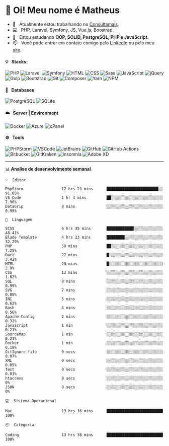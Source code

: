 # 👋 Oi! Meu nome é Matheus

- 🔭 &nbsp; Atualmente estou trabalhando no [Consultamais](https://consultamais.com.br/).
- 💻 &nbsp; PHP, Laravel, Symfony, JS, Vue.js, Boostrap.
- 🌱 &nbsp; Estou estudando **OOP, SOLID, PostgreSQL, PHP e JavaScript**.
- 📫 &nbsp; Você pode entrar em contato comigo pelo [LinkedIn](https://www.linkedin.com/in/matheuscamargoxavier/) ou pelo meu [site](https://matheuscamargo.co).

#### 💡 &nbsp; Stacks:
![PHP](https://img.shields.io/badge/-PHP-777BB4?&logo=php&logoColor=FFFFFF)
![Laravel](https://img.shields.io/badge/-Laravel-FF2D20?&logo=laravel&logoColor=FFFFFF)
![Symfony](https://img.shields.io/badge/-Symfony-000000?&logo=symfony&logoColor=FFFFFF)
![HTML](https://img.shields.io/badge/-HTML-E34F26?&logo=html5&logoColor=FFFFFF)
![CSS](https://img.shields.io/badge/-CSS-1572B6?&logo=css3&logoColor=FFFFFF)
![Sass](https://img.shields.io/badge/-Sass-CC6699?&logo=sass&logoColor=FFFFFF)
![JavaScript](https://img.shields.io/badge/-JavaScript-F7DF1E?&logo=javascript&logoColor=FFFFFF)
![jQuery](https://img.shields.io/badge/-jQuery-0769AD?&logo=jquery&logoColor=FFFFFF)
![Gulp](https://img.shields.io/badge/-Gulp-CF4647?&logo=gulp&logoColor=FFFFFF)
![Bootstrap](https://img.shields.io/badge/-Bootstrap-7952B3?&logo=bootstrap&logoColor=FFFFFF)
![Git](https://img.shields.io/badge/-Git-F05032?&logo=git&logoColor=FFFFFF)
![Composer](https://img.shields.io/badge/-Composer-885630?&logo=composer&logoColor=FFFFFF)
![Yarn](https://img.shields.io/badge/-Yarn-2C8EBB?&logo=yarn&logoColor=FFFFFF)
![NPM](https://img.shields.io/badge/-npm-CB3837?&logo=npm&logoColor=FFFFFF)

#### 💾 &nbsp; Databases
![PostgreSQL](https://img.shields.io/badge/-PostgreSQL-336791?&logo=PostgreSQL&logoColor=FFFFFF)
![SQLite](https://img.shields.io/badge/-SQLite-003B57?&logo=SQLite&logoColor=FFFFFF)

#### ☁️ &nbsp; Server | Environment
![Docker](https://img.shields.io/badge/-Docker-2496ED?&logo=docker&logoColor=FFFFFF)
![Azure](https://img.shields.io/badge/-Azure-0089D6?&logo=microsoft%20azure&logoColor=FFFFFF)
![cPanel](https://img.shields.io/badge/-cPanel-FF6C2C?&logo=cpanel&logoColor=FFFFFF)

#### ⚙️ &nbsp; Tools
![PHPStorm](https://img.shields.io/badge/-PHPStorm-000000?&logo=PHPStorm&logoColor=FFFFFF)
![VSCode](https://img.shields.io/badge/-VSCode-007ACC?&logo=Visual%20Studio%20Code&logoColor=FFFFFF) 
![JetBrains](https://img.shields.io/badge/-JetBrains-000000?&logo=jetbrains&logoColor=FFFFFF) 
![GitHub](https://img.shields.io/badge/-GitHub-181717?&logo=github&logoColor=FFFFFF) 
![GitHub Actions](https://img.shields.io/badge/-GitHub%20Actions-181717?&logo=GitHub%20Actions&logoColor=FFFFFF) 
![Bitbucket](https://img.shields.io/badge/-Bitbucket-0052CC?&logo=bitbucket&logoColor=FFFFFF)
![GitKraken](https://img.shields.io/badge/-GitKraken-179287?&logo=GitKraken&logoColor=FFFFFF)
![Insomnia](https://img.shields.io/badge/-Insomnia-5849BE?&logo=Insomnia&logoColor=FFFFFF)
![Adobe XD](https://img.shields.io/badge/-Adobe%20XD-FF61F6?&logo=adobe%20xd&logoColor=FFFFFF) 
_______

📊  **Analise de desenvolvimento semanal**
```text
💡  Editor

PhpStorm                 12 hrs 23 mins      ███████████████████████░░     91.05%
VS Code                  1 hr 4 mins         ██░░░░░░░░░░░░░░░░░░░░░░░      7.96%
DataGrip                 8 mins              ░░░░░░░░░░░░░░░░░░░░░░░░░      0.99%
```
```text
💬  Linguagem

SCSS                     6 hrs 35 mins       ████████████░░░░░░░░░░░░░     48.41%
Blade Template           4 hrs 23 mins       ████████░░░░░░░░░░░░░░░░░     32.29%
PHP                      59 mins             ██░░░░░░░░░░░░░░░░░░░░░░░      7.25%
Dart                     27 mins             █░░░░░░░░░░░░░░░░░░░░░░░░      3.42%
HTML                     23 mins             █░░░░░░░░░░░░░░░░░░░░░░░░       2.9%
CSS                      13 mins             ░░░░░░░░░░░░░░░░░░░░░░░░░      1.62%
SQL                      8 mins              ░░░░░░░░░░░░░░░░░░░░░░░░░      0.99%
SVG                      7 mins              ░░░░░░░░░░░░░░░░░░░░░░░░░      0.88%
INI                      5 mins              ░░░░░░░░░░░░░░░░░░░░░░░░░      0.62%
Bash                     4 mins              ░░░░░░░░░░░░░░░░░░░░░░░░░      0.56%
Apache Config            2 mins              ░░░░░░░░░░░░░░░░░░░░░░░░░      0.32%
JavaScript               1 min               ░░░░░░░░░░░░░░░░░░░░░░░░░      0.21%
SourceMap                1 min               ░░░░░░░░░░░░░░░░░░░░░░░░░      0.21%
Docker                   1 min               ░░░░░░░░░░░░░░░░░░░░░░░░░      0.18%
GitIgnore file           0 secs              ░░░░░░░░░░░░░░░░░░░░░░░░░      0.07%
XML                      0 secs              ░░░░░░░░░░░░░░░░░░░░░░░░░      0.05%
Text                     0 secs              ░░░░░░░░░░░░░░░░░░░░░░░░░      0.01%
htaccess                 0 secs              ░░░░░░░░░░░░░░░░░░░░░░░░░         0%
JSON                     0 secs              ░░░░░░░░░░░░░░░░░░░░░░░░░         0%
```
```text
💻  Sistema Operacional

Mac                      13 hrs 36 mins      █████████████████████████       100%
```
```text
📦  Categoria

Coding                   13 hrs 36 mins      █████████████████████████       100%
```
